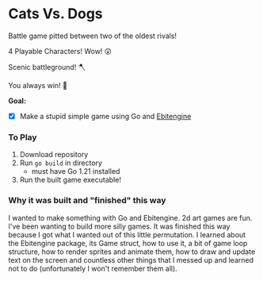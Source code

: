 # Cats Vs. Dogs

Battle game pitted between two of the oldest rivals!

4 Playable Characters! Wow! 😲

Scenic battleground! 🪓

You always win! 🎉

**Goal:** 
- [x] Make a stupid simple game using Go and [Ebitengine](github.com/hajimehoshi/ebiten)


### To Play
1. Download repository
2. Run `go build` in directory
    - must have Go 1.21 installed
4. Run the built game executable!

### Why it was built and "finished" this way

I wanted to make something with Go and Ebitengine. 2d art games are fun. I've been wanting to build more silly games. It was finished this way because I got what I wanted out of this little permutation. I learned about the Ebitengine package, its Game struct, how to use it, a bit of game loop structure, how to render sprites and animate them, how to draw and update text on the screen and countless other things that I messed up and learned not to do (unfortunately I won't remember them all).
